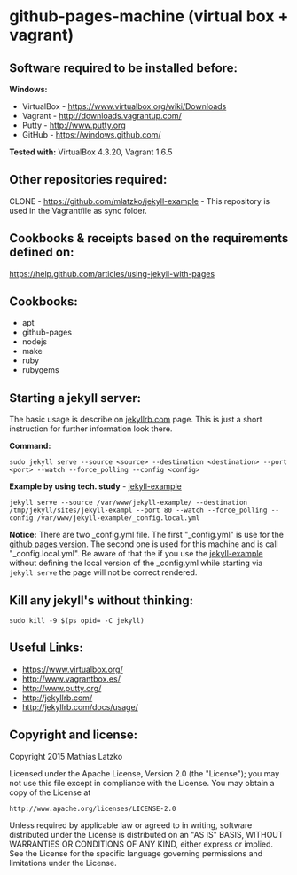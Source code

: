 github-pages-machine (virtual box + vagrant)
==================================================================

Software required to be installed before:
------------------------------------------------------------------
**Windows:**
* VirtualBox - https://www.virtualbox.org/wiki/Downloads
* Vagrant - http://downloads.vagrantup.com/
* Putty - http://www.putty.org
* GitHub - https://windows.github.com/

**Tested with:** VirtualBox 4.3.20, Vagrant 1.6.5

Other repositories required:
------------------------------------------------------------------
CLONE - https://github.com/mlatzko/jekyll-example - This repository is used in the Vagrantfile as sync folder.

Cookbooks & receipts based on the requirements defined on:
------------------------------------------------------------------
https://help.github.com/articles/using-jekyll-with-pages

Cookbooks:
------------------------------------------------------------------
* apt
* github-pages
* nodejs
* make
* ruby
* rubygems

Starting a jekyll server:
------------------------------------------------------------------
The basic usage is describe on [jekyllrb.com](http://jekyllrb.com/docs/usage/) page. This is just a short instruction
for further information look there.

**Command:**
```
sudo jekyll serve --source <source> --destination <destination> --port <port> --watch --force_polling --config <config>
```
**Example by using tech. study** - [jekyll-example](https://github.com/mlatzko/jekyll-example)
```
jekyll serve --source /var/www/jekyll-example/ --destination /tmp/jekyll/sites/jekyll-exampl --port 80 --watch --force_polling --config /var/www/jekyll-example/_config.local.yml
```
**Notice:** There are two _config.yml file. The first "_config.yml" is use for the [github pages version](http://mlatzko.github.io/jekyll-example/).
The second one is used for this machine and is call "_config.local.yml". Be aware of that the if you use the [jekyll-example](https://github.com/mlatzko/jekyll-example)
without defining the local version of the _config.yml while starting via `jekyll serve` the page will not be correct rendered.

Kill any jekyll's without thinking:
------------------------------------------------------------------
```
sudo kill -9 $(ps opid= -C jekyll)
```

Useful Links:
------------------------------------------------------------------
* https://www.virtualbox.org/
* http://www.vagrantbox.es/
* http://www.putty.org/
* http://jekyllrb.com/
* http://jekyllrb.com/docs/usage/

Copyright and license:
------------------------------------------------------------------
Copyright 2015 Mathias Latzko

Licensed under the Apache License, Version 2.0 (the "License");
you may not use this file except in compliance with the License.
You may obtain a copy of the License at

    http://www.apache.org/licenses/LICENSE-2.0

Unless required by applicable law or agreed to in writing, software
distributed under the License is distributed on an "AS IS" BASIS,
WITHOUT WARRANTIES OR CONDITIONS OF ANY KIND, either express or implied.
See the License for the specific language governing permissions and
limitations under the License.
